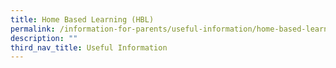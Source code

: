 ```yaml
---
title: Home Based Learning (HBL)
permalink: /information-for-parents/useful-information/home-based-learning-hbl/
description: ""
third_nav_title: Useful Information
---
```

